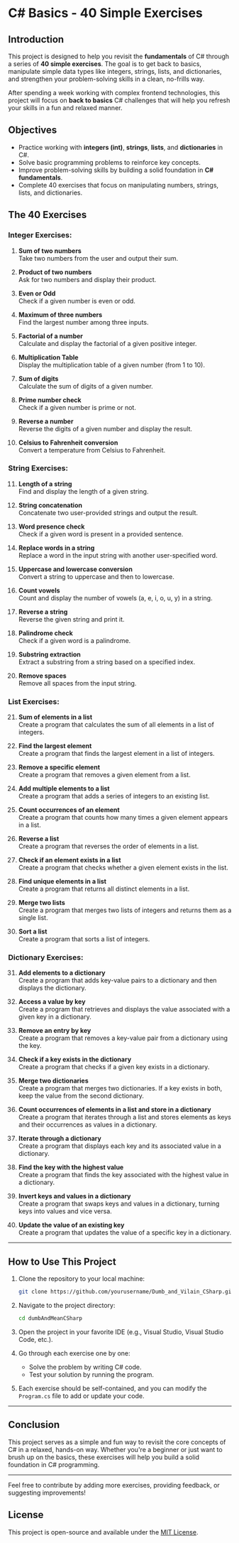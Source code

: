 # C# Basics - 40 Simple Exercises

## Introduction

This project is designed to help you revisit the **fundamentals** of C# through a series of **40 simple exercises**. The goal is to get back to basics, manipulate simple data types like integers, strings, lists, and dictionaries, and strengthen your problem-solving skills in a clean, no-frills way.

After spending a week working with complex frontend technologies, this project will focus on **back to basics** C# challenges that will help you refresh your skills in a fun and relaxed manner.

## Objectives

- Practice working with **integers (int)**, **strings**, **lists**, and **dictionaries** in C#.
- Solve basic programming problems to reinforce key concepts.
- Improve problem-solving skills by building a solid foundation in **C# fundamentals**.
- Complete 40 exercises that focus on manipulating numbers, strings, lists, and dictionaries.

## The 40 Exercises

### Integer Exercises:
1. **Sum of two numbers**  
   Take two numbers from the user and output their sum.

2. **Product of two numbers**  
   Ask for two numbers and display their product.

3. **Even or Odd**  
   Check if a given number is even or odd.

4. **Maximum of three numbers**  
   Find the largest number among three inputs.

5. **Factorial of a number**  
   Calculate and display the factorial of a given positive integer.

6. **Multiplication Table**  
   Display the multiplication table of a given number (from 1 to 10).

7. **Sum of digits**  
   Calculate the sum of digits of a given number.

8. **Prime number check**  
   Check if a given number is prime or not.

9. **Reverse a number**  
   Reverse the digits of a given number and display the result.

10. **Celsius to Fahrenheit conversion**  
    Convert a temperature from Celsius to Fahrenheit.

### String Exercises:
11. **Length of a string**  
    Find and display the length of a given string.

12. **String concatenation**  
    Concatenate two user-provided strings and output the result.

13. **Word presence check**  
    Check if a given word is present in a provided sentence.

14. **Replace words in a string**  
    Replace a word in the input string with another user-specified word.

15. **Uppercase and lowercase conversion**  
    Convert a string to uppercase and then to lowercase.

16. **Count vowels**  
    Count and display the number of vowels (a, e, i, o, u, y) in a string.

17. **Reverse a string**  
    Reverse the given string and print it.

18. **Palindrome check**  
    Check if a given word is a palindrome.

19. **Substring extraction**  
    Extract a substring from a string based on a specified index.

20. **Remove spaces**  
    Remove all spaces from the input string.

### List Exercises:
21. **Sum of elements in a list**  
    Create a program that calculates the sum of all elements in a list of integers.

22. **Find the largest element**  
    Create a program that finds the largest element in a list of integers.

23. **Remove a specific element**  
    Create a program that removes a given element from a list.

24. **Add multiple elements to a list**  
    Create a program that adds a series of integers to an existing list.

25. **Count occurrences of an element**  
    Create a program that counts how many times a given element appears in a list.

26. **Reverse a list**  
    Create a program that reverses the order of elements in a list.

27. **Check if an element exists in a list**  
    Create a program that checks whether a given element exists in the list.

28. **Find unique elements in a list**  
    Create a program that returns all distinct elements in a list.

29. **Merge two lists**  
    Create a program that merges two lists of integers and returns them as a single list.

30. **Sort a list**  
    Create a program that sorts a list of integers.

### Dictionary Exercises:
31. **Add elements to a dictionary**  
    Create a program that adds key-value pairs to a dictionary and then displays the dictionary.

32. **Access a value by key**  
    Create a program that retrieves and displays the value associated with a given key in a dictionary.

33. **Remove an entry by key**  
    Create a program that removes a key-value pair from a dictionary using the key.

34. **Check if a key exists in the dictionary**  
    Create a program that checks if a given key exists in a dictionary.

35. **Merge two dictionaries**  
    Create a program that merges two dictionaries. If a key exists in both, keep the value from the second dictionary.

36. **Count occurrences of elements in a list and store in a dictionary**  
    Create a program that iterates through a list and stores elements as keys and their occurrences as values in a dictionary.

37. **Iterate through a dictionary**  
    Create a program that displays each key and its associated value in a dictionary.

38. **Find the key with the highest value**  
    Create a program that finds the key associated with the highest value in a dictionary.

39. **Invert keys and values in a dictionary**  
    Create a program that swaps keys and values in a dictionary, turning keys into values and vice versa.

40. **Update the value of an existing key**  
    Create a program that updates the value of a specific key in a dictionary.

---

## How to Use This Project

1. Clone the repository to your local machine:
    ```bash
    git clone https://github.com/yourusername/Dumb_and_Vilain_CSharp.git
    ```

2. Navigate to the project directory:
    ```bash
    cd dumbAndMeanCSharp
    ```

3. Open the project in your favorite IDE (e.g., Visual Studio, Visual Studio Code, etc.).

4. Go through each exercise one by one:
   - Solve the problem by writing C# code.
   - Test your solution by running the program.

5. Each exercise should be self-contained, and you can modify the `Program.cs` file to add or update your code.

---

## Conclusion

This project serves as a simple and fun way to revisit the core concepts of C# in a relaxed, hands-on way. Whether you're a beginner or just want to brush up on the basics, these exercises will help you build a solid foundation in C# programming.

---

Feel free to contribute by adding more exercises, providing feedback, or suggesting improvements!

## License

This project is open-source and available under the [MIT License](LICENSE).

